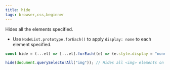 ```yaml
---
title: hide
tags: browser,css,beginner
---
```


Hides all the elements specified.

- Use `NodeList.prototype.forEach()` to apply `display: none` to each element specified.

```js
const hide = (...el) => [...el].forEach((e) => (e.style.display = "none"));
```

```js
hide(document.querySelectorAll("img")); // Hides all <img> elements on the page
```
